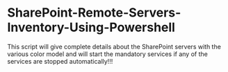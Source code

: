 # SharePoint-Remote-Servers-Inventory-Using-Powershell
This script will give complete details about the SharePoint servers with the various color model and will start the mandatory services if any of the services are stopped automatically!!!
